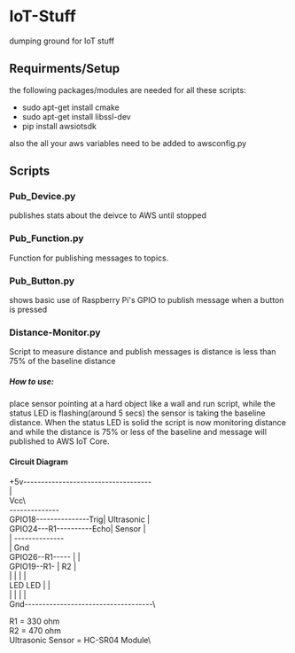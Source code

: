# IoT-Stuff
dumping ground for IoT stuff

## Requirments/Setup
the following packages/modules are needed for all these scripts:
* sudo apt-get install cmake
* sudo apt-get install libssl-dev
* pip install awsiotsdk

also the all your aws variables need to be added to awsconfig.py

## Scripts

### Pub_Device.py
publishes stats about the deivce to AWS until stopped

### Pub_Function.py
Function for publishing messages to topics. 

### Pub_Button.py
shows basic use of Raspberry Pi's GPIO to publish message when a button is pressed

### Distance-Monitor.py
Script to measure distance and publish messages is distance is less than 75% of the baseline distance
##### How to use:
place sensor pointing at a hard object like a wall and run script, while the status LED is flashing(around 5 secs) the sensor is taking the baseline distance. When the status LED is solid the script is now monitoring distance and while the distance is 75% or less of the baseline and message will published to AWS IoT Core.

#### Circuit Diagram

 +5v------------------------------------\
                                |\
                               Vcc\						 
                          --------------\
 GPIO18---------------Trig| Ultrasonic |\
 GPIO24---R1----------Echo|   Sensor   |\
                   |      --------------\
                   |           Gnd\
 GPIO26--R1-----   |            |\
 GPIO19--R1-   |   R2           |\
           |   |   |            |\
          LED LED  |            |\
           |   |   |            |\
 Gnd------------------------------------\
 
 R1 = 330 ohm\
 R2 = 470 ohm\
 Ultrasonic Sensor = HC-SR04 Module\

